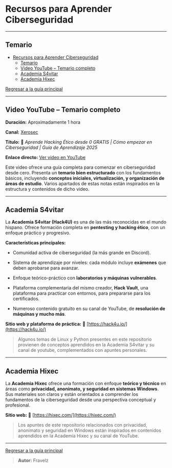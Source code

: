 # Recursos para Aprender Ciberseguridad

---

## Temario

- [Recursos para Aprender Ciberseguridad](#recursos-para-aprender-ciberseguridad)
  - [Temario](#temario)
  - [Video YouTube – Temario completo](#video-youtube--temario-completo)
  - [Academia S4vitar](#academia-s4vitar)
  - [Academia Hixec](#academia-hixec)

[Regresar a la guía principal](./../readme.md#temario)

---

## Video YouTube – Temario completo

**Duración:** Aproximadamente 1 hora

**Canal:** [Xerosec](https://www.youtube.com/@Xerosec)

**Título:** 📝 *Aprende Hacking Ético desde 0 GRATIS | Cómo empezar en Ciberseguridad | Guía de Aprendizaje 2025*

**Enlace directo:** [Ver video en YouTube](https://www.youtube.com/watch?v=fUs1LM2b3JA&sttick=0)

Este video ofrece una guía completa para comenzar en ciberseguridad desde cero. Presenta un **temario bien estructurado** con los fundamentos básicos, incluyendo **conceptos iniciales, virtualización, y organización de áreas de estudio**. Varios apartados de estas notas están inspirados en la estructura y contenidos de dicho video.

---

## Academia S4vitar

La **Academia S4vitar (Hack4U)** es una de las más reconocidas en el mundo hispano. Ofrece formación completa en **pentesting y hacking ético**, con un enfoque práctico y progresivo.

**Características principales:**

- Comunidad activa de ciberseguridad (la más grande en Discord).

- Sistema de aprendizaje por niveles: cada módulo incluye **exámenes** que deben aprobarse para avanzar.

- Enfoque teórico-práctico con **laboratorios y máquinas vulnerables**.

- Plataforma complementaria del mismo creador, **Hack Vault**, una plataforma para practicar con entornos, para prepararse para los certificados.

- Numeroso contenido gratuito en su canal de YouTube, de **resolución de máquinas y mucho más**.

**Sitio web y plataforma de práctica:**
🔗 [https://hack4u.io/](https://hack4u.io/)

> Algunos temas de Linux y Python presentes en este repositorio provienen de conceptos aprendidos en la Academia S4vitar y su canal de youtube, complementados con apuntes personales.

---

## Academia Hixec

La **Academia Hixec** ofrece una formación con enfoque **teórico y técnico** en áreas como **privacidad, anonimato, y seguridad en sistemas Windows**. Sus materiales son claros y están orientados a comprender los fundamentos de la ciberseguridad desde una perspectiva conceptual y profesional.

**Sitio web:**
🔗 [https://hixec.com/](https://hixec.com/)

> Los apuntes de este repositorio relacionados con privacidad, anonimato y seguridad en Windows están inspirados en contenidos aprendidos en la Academia Hixec y su canal de YouTube.

---

[Regresar a la guía principal](./../readme.md#temario)

> **Autor:** Fravelz
